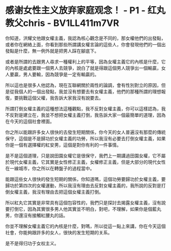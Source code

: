 # 感谢女性主义放弃家庭观念！ - P1 - 红丸教父chris - BV1LL411m7VR

你知道，洪耀文他跟女權主義，我認為核心觀念是不同的，那女權他們的出發點，或者你在網絡上面，你看到那些所謂講女權言論的這些人，你會發現他們的一個出發點是什麼，無一例外就是把男人踩在腳底下。

或者是所謂的去跟男人尋求一種權利上的平等，因為女權主義它的內核是什麼，它的內核是處處要跟一個男人去競爭，說白了就是得跟這個男人競爭出一個輸贏，女人要贏，男人要輸，因為競爭是一定有輸贏的。

所以這也是很多人他認為，現在互聯網關於兩性的論調，會有性別對立的原因，但是從我個人的一個出發點，我並沒有想要去有女權主義，他們的那種所謂的理想報復，要挑戰這個父權，我告訴大家我沒有說要去。

所謂打倒女權主義的這種想法這種觀點，我不反對女權主義，你可以這樣認為，我不反對是建立在，我並不想把女權主義打倒，我告訴大家一個最簡單的道理，因為在今天的這個社會裡面。

你之所以能跟許多女人很快的去發生短期關係，你今天的女人普遍沒有那麼的傳統保守，這個是不是歸功於女權主義的功勞，所以我沒有必要去打倒女權主義，如果你是一個有選擇權的紅安男，這個是對你有利的一件事情。

是不是這個道理，只是說田園女權它是很保守，我們上一期講過田園女權，它不屬於現代女權主義，它其實是女性修正主義，女權修正主義，但是大部分的現代女性在一線城市，你之所以在轉盤子的過程當中。

能跟這些女人很快的發生短期的關係，你知道嗎，這個功勞要歸功於女權主義，要歸功於第四次的女權運動，所以我沒有理由去反對女權主義的，我所說的反對是打倒女權主義，我沒有理由去把這個女權主義打倒。

所以紅丸它其實是非常具有這個包容性的，我們只是探討去揭露女權主義，沒有說要打倒它，因為其實很多男人他其實並不明白，對吧，不理解，如果你是個藍丸男，你還沒有接觸紅腰丸的話。

你並不理解女權主義它的內核是什麼，對嗎，所以從這一點上來講，你在今天這個社會，你能夠跟許多的女人，很快的发生短期的关系。

是不是得归功于女权主义。
